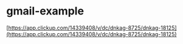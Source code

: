 # gmail-example

[https://app.clickup.com/14339408/v/dc/dnkag-8725/dnkag-18125](https://app.clickup.com/14339408/v/dc/dnkag-8725/dnkag-18125)